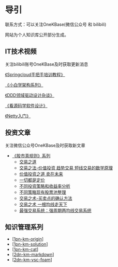 
# 导引

联系方式：可以关注OneKBase(微信公众号 和 bilibili)

网站为个人知识库公开部分生成。

## IT技术视频

关注bilibili账号OneKBase及时获取更新消息

[《Springcloud手把手培训教程》](https://space.bilibili.com/505668382/channel/collectiondetail?sid=912428)

[《小白学架构系列》](https://space.bilibili.com/505668382/channel/collectiondetail?sid=1533932)

[《DDD领域驱动设计杂谈》](https://space.bilibili.com/505668382/channel/collectiondetail?sid=1748818)

[《看源码学软件设计》](https://space.bilibili.com/505668382/channel/collectiondetail?sid=1769041)

[《Netty入门》](https://space.bilibili.com/505668382/channel/collectiondetail?sid=1685254)

## 投资文章

关注微信公众号OneKBase及时获取新文章

- [《股市真规则》系列](https://mp.weixin.qq.com/mp/appmsgalbum?__biz=MzIzNTEwNDM5Mg==&action=getalbum&album_id=2928826699511857155#wechat_redirect)
  - [交易之道](https://mp.weixin.qq.com/s/x0k2K_ykMSWIzAqVqEJaJA)
  - [交易之法-价值投资 趋势交易 短线交易的数学原理](https://mp.weixin.qq.com/s/eMRB4g-XyYDlrGGADhkABg)
  - [价值投资之道 卖在未来](https://mp.weixin.qq.com/s/pZQE6NihPAXxwJvplXJ7-w)
  - [一切都是定价](https://mp.weixin.qq.com/s/Ajkx7dhyiWt0jQ8RLZsYIQ)
  - [不同投资策略和收益率分析](https://mp.weixin.qq.com/s/e6bNlEEOU-DGR2qufihWUA)
  - [不同策略现有股票池整理](https://mp.weixin.qq.com/s/SJrsZ7msCHuUh9OX6WjSWQ)
  - [交易之术-买卖点的确认方法](https://mp.weixin.qq.com/s/Kbyg3OYqMPJRnD4-l1y8qQ)
  - [交易之术 一根均线走天下](https://mp.weixin.qq.com/s/pwwlMYNA6LjJPYXV-KF3GQ)
  - [最强交易系统：强周期两均线交易系统](https://mp.weixin.qq.com/s/C6VFIakM6tmREmE9kCnDrw)

## 知识管理系列

- [[1pn-km-origin]]
- [[1pn-km-solution]]
- [[1pn-km-cat]]
- [[2dn-km-markdown]]
- [[2dn-km-vsc-foam]] 

[//begin]: # "Autogenerated link references for markdown compatibility"
[1pn-km-origin]: kb-km/1pn-km-origin.md "知识库原初理论"
[1pn-km-solution]: kb-km/1pn-km-solution.md "知识库落地方案"
[1pn-km-cat]: kb-km/1pn-km-cat.md "知识库标签属性分类"
[2dn-km-markdown]: kb-km/2dn-km-markdown.md "markdown基础"
[2dn-km-vsc-foam]: kb-km/2dn-km-vsc-foam.md "Foam使用说明"
[//end]: # "Autogenerated link references"